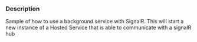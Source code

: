 ### Description

Sample of how to use a background service with SignalR.
This will start a new instance of a Hosted Service that is able to communicate with a signalR hub

